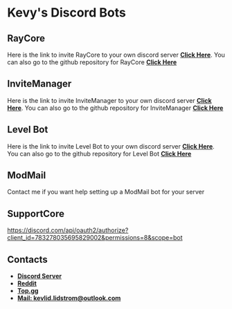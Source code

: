 # Kevy's Discord Bots


## RayCore
Here is the link to invite RayCore to your own discord server **[Click Here](https://discord.com/oauth2/authorize?client_id=730519651448127518&permissions=8&scope=bot)**.
You can also go to the github repository for RayCore **[Click Here](https://github.com/kevify/raycore)**

## InviteManager
Here is the link to invite InviteManager to your own discord server **[Click Here](https://discord.com/api/oauth2/authorize?client_id=719153033300410378&permissions=8&scope=bot)**.
You can also go to the github repository for InviteManager **[Click Here](https://github.com/kevify/InviteManager)**

## Level Bot
Here is the link to invite Level Bot to your own discord server **[Click Here](https://discord.com/api/oauth2/authorize?client_id=765843009056931850&permissions=8&scope=bot)**.
You can also go to the github repository for Level Bot **[Click Here](https://github.com/kevify/Level-Bot)**

## ModMail
Contact me if you want help setting up a ModMail bot for your server

## SupportCore
https://discord.com/api/oauth2/authorize?client_id=783278035695829002&permissions=8&scope=bot

## Contacts
- **[Discord Server](https://discord.gg/aVJfFbh)**
- **[Reddit](https://www.reddit.com/user/Kevybtw)**
- **[Top.gg](https://top.gg/user/292948682884775937)**
- **[Mail: kevlid.lidstrom@outlook.com](https://outlook.live.com/mail)**
